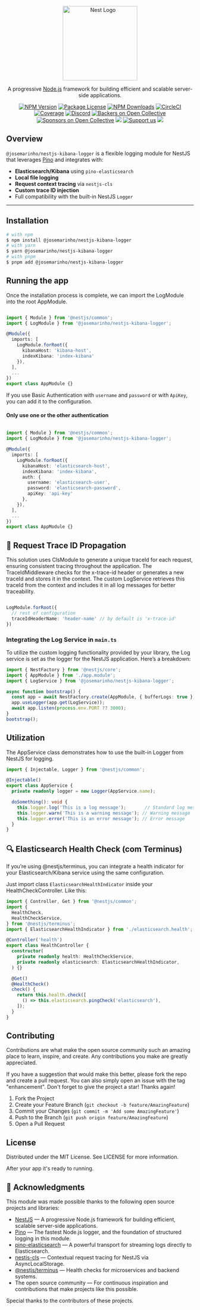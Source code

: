 <p align="center">
  <a href="http://nestjs.com/" target="blank"><img src="https://nestjs.com/img/logo-small.svg" width="200" alt="Nest Logo" /></a>
</p>

[circleci-image]: https://img.shields.io/circleci/build/github/nestjs/nest/master?token=abc123def456
[circleci-url]: https://circleci.com/gh/nestjs/nest

  <p align="center">A progressive <a href="http://nodejs.org" target="_blank">Node.js</a> framework for building efficient and scalable server-side applications.</p>
    <p align="center">
<a href="https://www.npmjs.com/~nestjscore" target="_blank"><img src="https://img.shields.io/npm/v/@nestjs/core.svg" alt="NPM Version" /></a>
<a href="https://www.npmjs.com/~nestjscore" target="_blank"><img src="https://img.shields.io/npm/l/@nestjs/core.svg" alt="Package License" /></a>
<a href="https://www.npmjs.com/~nestjscore" target="_blank"><img src="https://img.shields.io/npm/dm/@nestjs/common.svg" alt="NPM Downloads" /></a>
<a href="https://circleci.com/gh/nestjs/nest" target="_blank"><img src="https://img.shields.io/circleci/build/github/nestjs/nest/master" alt="CircleCI" /></a>
<a href="https://coveralls.io/github/nestjs/nest?branch=master" target="_blank"><img src="https://coveralls.io/repos/github/nestjs/nest/badge.svg?branch=master#9" alt="Coverage" /></a>
<a href="https://discord.gg/G7Qnnhy" target="_blank"><img src="https://img.shields.io/badge/discord-online-brightgreen.svg" alt="Discord"/></a>
<a href="https://opencollective.com/nest#backer" target="_blank"><img src="https://opencollective.com/nest/backers/badge.svg" alt="Backers on Open Collective" /></a>
<a href="https://opencollective.com/nest#sponsor" target="_blank"><img src="https://opencollective.com/nest/sponsors/badge.svg" alt="Sponsors on Open Collective" /></a>
  <a href="https://paypal.me/kamilmysliwiec" target="_blank"><img src="https://img.shields.io/badge/Donate-PayPal-ff3f59.svg"/></a>
    <a href="https://opencollective.com/nest#sponsor"  target="_blank"><img src="https://img.shields.io/badge/Support%20us-Open%20Collective-41B883.svg" alt="Support us"></a>
  <a href="https://twitter.com/nestframework" target="_blank"><img src="https://img.shields.io/twitter/follow/nestframework.svg?style=social&label=Follow"></a>
</p>
  <!--[![Backers on Open Collective](https://opencollective.com/nest/backers/badge.svg)](https://opencollective.com/nest#backer)
  [![Sponsors on Open Collective](https://opencollective.com/nest/sponsors/badge.svg)](https://opencollective.com/nest#sponsor)-->

## Overview

`@josemarinho/nestjs-kibana-logger` is a flexible logging module for NestJS that leverages [Pino](https://github.com/pinojs/pino) and integrates with:

- **Elasticsearch/Kibana** using `pino-elasticsearch`
- **Local file logging**
- **Request context tracing** via `nestjs-cls`
- **Custom trace ID injection**
- Full compatibility with the built-in NestJS `Logger`

---

## Installation

```bash
# with npm
$ npm install @josemarinho/nestjs-kibana-logger
# with yarn
$ yarn @josemarinho/nestjs-kibana-logger
# with pnpm
$ pnpm add @josemarinho/nestjs-kibana-logger
```

## Running the app

Once the installation process is complete, we can import the LogModule into the root AppModule.

```ts

import { Module } from '@nestjs/common';
import { LogModule } from '@josemarinho/nestjs-kibana-logger';

@Module({
  imports: [
    LogModule.forRoot({
      kibanaHost: 'kibana-host',
      indexKibana: 'index-kibana'
    }),
  ],
  ...
})
export class AppModule {}

```

If you use Basic Authentication with `username` and `password` or with `ApiKey`, you can add it to the configuration.

#### Only use one or the other authentication

```ts

import { Module } from '@nestjs/common';
import { LogModule } from '@josemarinho/nestjs-kibana-logger';

@Module({
  imports: [
    LogModule.forRoot({
      kibanaHost: 'elasticsearch-host',
      indexKibana: 'index-kibana',
      auth: {
        username: 'elasticsearch-user',
        password: 'elasticsearch-password',
        apiKey: 'api-key'
      },
    }),
  ],
  ...
})
export class AppModule {}

```

## 🧵 Request Trace ID Propagation

This solution uses ClsModule to generate a unique traceId for each request, ensuring consistent tracing throughout the application. The TraceIdMiddleware checks for the x-trace-id header or generates a new traceId and stores it in the context. The custom LogService retrieves this traceId from the context and includes it in all log messages for better traceability.

```ts

LogModule.forRoot({
  // rest of configuration
  traceIdHeaderName: 'header-name' // by default is 'x-trace-id'
})

```


### Integrating the Log Service in `main.ts`

To utilize the custom logging functionality provided by your library, the Log service is set as the logger for the NestJS application. Here’s a breakdown:

```ts
import { NestFactory } from '@nestjs/core';
import { AppModule } from './app.module';
import { LogService } from '@josemarinho/nestjs-kibana-logger';

async function bootstrap() {
  const app = await NestFactory.create(AppModule, { bufferLogs: true });
  app.useLogger(app.get(LogService));
  await app.listen(process.env.PORT ?? 3000);
}
bootstrap();
```

## Utilization

The AppService class demonstrates how to use the built-in Logger from NestJS for logging.

```ts
import { Injectable, Logger } from '@nestjs/common';

@Injectable()
export class AppService {
  private readonly logger = new Logger(AppService.name);

  doSomething(): void {  
    this.logger.log('This is a log message');       // Standard log message  
    this.logger.warn('This is a warning message'); // Warning message  
    this.logger.error('This is an error message'); // Error message  
  }  
}

```

## 🔍 Elasticsearch Health Check (com Terminus)

If you’re using @nestjs/terminus, you can integrate a health indicator for your Elasticsearch/Kibana service using the same configuration.

Just import class `ElasticsearchHealthIndicator` inside your HealthCheckController. Like this:

```ts
import { Controller, Get } from '@nestjs/common';
import {
  HealthCheck,
  HealthCheckService,
} from '@nestjs/terminus';
import { ElasticsearchHealthIndicator } from './elasticsearch.health';

@Controller('health')
export class HealthController {
  constructor(
    private readonly health: HealthCheckService,
    private readonly elasticsearch: ElasticsearchHealthIndicator,
  ) {}

  @Get()
  @HealthCheck()
  check() {
    return this.health.check([
      () => this.elasticsearch.pingCheck('elasticsearch'),
    ]);
  }
}
```

## Contributing

Contributions are what make the open source community such an amazing place to learn, inspire, and create. Any contributions you make are greatly appreciated.

If you have a suggestion that would make this better, please fork the repo and create a pull request. You can also simply open an issue with the tag "enhancement". Don't forget to give the project a star! Thanks again!

1. Fork the Project
2. Create your Feature Branch (`git checkout -b feature/AmazingFeature`)
3. Commit your Changes (`git commit -m 'Add some AmazingFeature'`)
4. Push to the Branch (`git push origin feature/AmazingFeature`)
5. Open a Pull Request

## License

Distributed under the MIT License. See LICENSE for more information.

After your app it's ready to running.

## 🙏 Acknowledgments

This module was made possible thanks to the following open source projects and libraries:

- [NestJS](https://github.com/nestjs/nest) — A progressive Node.js framework for building efficient, scalable server-side applications.
- [Pino](https://github.com/pinojs/pino) — The fastest Node.js logger, and the foundation of structured logging in this module.
- [pino-elasticsearch](https://github.com/pinojs/pino-elasticsearch) — A powerful transport for streaming logs directly to Elasticsearch.
- [nestjs-cls](https://github.com/nestjs-cls/nestjs-cls) — Contextual request tracing for NestJS via AsyncLocalStorage.
- [@nestjs/terminus](https://github.com/nestjs/terminus) — Health checks for microservices and backend systems.
- The open source community — For continuous inspiration and contributions that make projects like this possible.

Special thanks to the contributors of these projects.